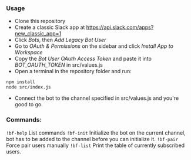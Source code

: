 ### Usage 
- Clone this repository
- Create a classic Slack app at https://api.slack.com/apps?new_classic_app=1
- Click *Bots*, then *Add Legacy Bot User*
- Go to *OAuth & Permissions* on the sidebar and click *Install App to Workspace*
- Copy the *Bot User OAuth Access Token* and paste it into *BOT_OAUTH_TOKEN* in src/values.js
- Open a terminal in the repository folder and run:
```
npm install
node src/index.js
```
- Connect the bot to the channel specified in src/values.js and you're good to go.

### Commands:
```!bf-help```
List commands
```!bf-init```
Initialize the bot on the current channel, bot has to be added to the channel before you can initialize it.
```!bf-pair```
Force pair users manually
```!bf-list``` 
Print the table of currently subscribed users.